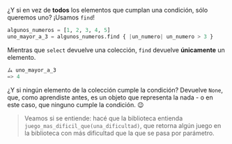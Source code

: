¿Y si en vez de **todos** los elementos que cumplan una condición, sólo queremos uno? ¡Usamos `find`!

```python
algunos_numeros = [1, 2, 3, 4, 5]
uno_mayor_a_3 = algunos_numeros.find { |un_numero| un_numero > 3 }
```

Mientras que `select` devuelve una colección, `find` devuelve **únicamente** un elemento.

```python
ム uno_mayor_a_3
=> 4
```

¿Y si ningún elemento de la colección cumple la condición? Devuelve `None`, que, como aprendiste antes, es un objeto que representa la nada - o en este caso, que ninguno cumple la condición. :wink:

> Veamos si se entiende: hacé que la biblioteca entienda `juego_mas_dificil_que(una_dificultad)`, que retorna algún juego en la biblioteca con más dificultad que la que se pasa por parámetro.
>
